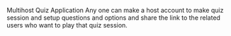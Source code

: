 Multihost Quiz Application
Any one can make a host account to make quiz session and setup questions and options and share the link to the related users who want to play that quiz session. 
